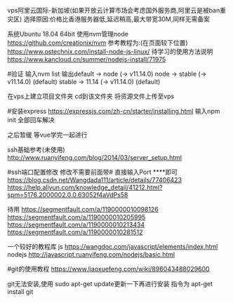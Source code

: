 vps阿里云国际-新加坡(如果开放云计算市场会考虑国外服务商,阿里云是被ban重灾区)
    选择原因:价格比香港服务器低,延迟稍高,最大带宽30M,同样无需备案

系统Ubuntu 18.04 64bit
使用nvm管理node
https://github.com/creationix/nvm
参考教程为:(在页面较下位置)
https://www.ostechnix.com/install-node-js-linux/
待学习的使用方法说明
https://www.kancloud.cn/summer/nodejs-install/71975

#验证
输入nvm list
输出default -> node (-> v11.14.0)
node -> stable (-> v11.14.0) (default)
stable -> 11.14 (-> v11.14.0) (default)

在vps上建立项目文件夹
cd到该文件夹
将资源文件上传至vps

#安装express
https://expressjs.com/zh-cn/starter/installing.html
输入npm init 全部回车解决

之后暂缓
等vue学完一起进行


ssh基础参考(未使用)
http://www.ruanyifeng.com/blog/2014/03/server_setup.html

#ssh端口配置修改
修改不需要前面带#
直接输入Port ****即可
https://blog.csdn.net/Wangdada111/article/details/77406423
https://help.aliyun.com/knowledge_detail/41212.html?spm=5176.2000002.0.0.63052f4aVdPs58

待用
https://segmentfault.com/a/1190000010098126
https://segmentfault.com/a/1190000010205995
https://segmentfault.com/a/1190000010213434
https://segmentfault.com/a/1190000010281512

一个较好的教程库
js
https://wangdoc.com/javascript/elements/index.html
nodejs
http://javascript.ruanyifeng.com/nodejs/basic.html

#git的使用教程
https://www.liaoxuefeng.com/wiki/896043488029600

git无法安装,使用
sudo apt-get update更新一下再进行安装
指令为  apt-get install git
